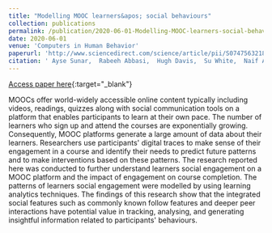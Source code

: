 ```yaml
---
title: "Modelling MOOC learners&apos; social behaviours"
collection: publications
permalink: /publication/2020-06-01-Modelling-MOOC-learners-social-behaviours
date: 2020-06-01
venue: 'Computers in Human Behavior'
paperurl: 'http://www.sciencedirect.com/science/article/pii/S0747563218305995'
citation: ' Ayse Sunar,  Rabeeh Abbasi,  Hugh Davis,  Su White,  Naif Aljohani, &quot;Modelling MOOC learners&amp;apos; social behaviours.&quot; Computers in Human Behavior, 2020.'
---
```


[Access paper here](http://www.sciencedirect.com/science/article/pii/S0747563218305995){:target="_blank"}

MOOCs offer world-widely accessible online content typically including videos, readings, quizzes along with social communication tools on a platform that enables participants to learn at their own pace. The number of learners who sign up and attend the courses are exponentially growing. Consequently, MOOC platforms generate a large amount of data about their learners. Researchers use participants&apos; digital traces to make sense of their engagement in a course and identify their needs to predict future patterns and to make interventions based on these patterns. The research reported here was conducted to further understand learners social engagement on a MOOC platform and the impact of engagement on course completion. The patterns of learners social engagement were modelled by using learning analytics techniques. The findings of this research show that the integrated social features such as commonly known follow features and deeper peer interactions have potential value in tracking, analysing, and generating insightful information related to participants&apos; behaviours.
